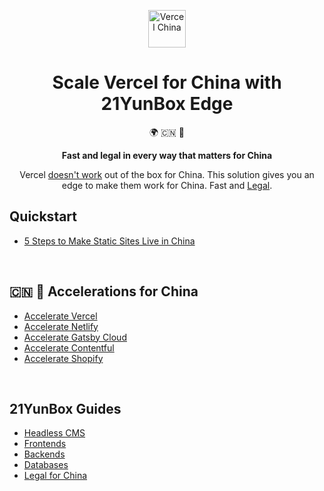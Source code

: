 <p align="center">
  <a href="https://launch-in-china.21cloudbox.com/">
    <img alt="Vercel China" src="https://assets.vercel.com/image/upload/v1588805858/repositories/vercel/logo.png" width="60" />
  </a>
</p>
<h1 align="center">
  Scale Vercel for China with 21YunBox Edge
</h1>

<p align="center">
  🌍 🇨🇳 🚀
</p>

<p align="center">
  <strong>
    Fast and legal in every way that matters for China
  </strong>
</p>

<p align="center">
  Vercel <a href="https://launch-in-china.21yunbox.com/solutions/how-to-speed-up-vercel-in-china.html" target="_blank">doesn't work</a> out of the box for China. This solution gives you an edge to make them work for China. Fast and <a href="https://launch-in-china.21cloudbox.com/untold-facts-about-icp-for-china.html" target="_blank">Legal</a>.
</p>

## **Quickstart**

- [5 Steps to Make Static Sites Live in China](https://launch-in-china.21cloudbox.com/solutions/5-steps-to-make-your-site-live-in-china.html)

<br>

## **🇨🇳 🚀 Accelerations for China**

- [Accelerate Vercel](https://launch-in-china.21cloudbox.com/solutions/how-to-speed-up-vercel-in-china.html)
- [Accelerate Netlify](https://launch-in-china.21cloudbox.com/solutions/how-to-speed-up-netlify-in-china.html)
- [Accelerate Gatsby Cloud](https://launch-in-china.21cloudbox.com/solutions/how-to-speed-up-gatsby-cloud-in-china.html)
- [Accelerate Contentful](https://launch-in-china.21cloudbox.com/solutions/how-to-make-contentful-work-in-china.html)
- [Accelerate Shopify](https://launch-in-china.21cloudbox.com/solutions/how-to-speed-up-shopify-site-in-china.html)

<br>

## **21YunBox Guides**

- [Headless CMS](https://launch-in-china.21cloudbox.com/tags/headless-cms.html)
- [Frontends](https://launch-in-china.21cloudbox.com/tags/static-site-generator.html)
- [Backends](https://launch-in-china.21cloudbox.com/tags/backend.html)
- [Databases](https://launch-in-china.21cloudbox.com/tags/database.html)
- [Legal for China](https://launch-in-china.21cloudbox.com/tags/icp.html)
